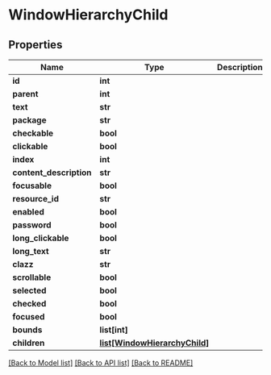 # WindowHierarchyChild

## Properties
Name | Type | Description | Notes
------------ | ------------- | ------------- | -------------
**id** | **int** |  | [optional] 
**parent** | **int** |  | [optional] 
**text** | **str** |  | [optional] 
**package** | **str** |  | [optional] 
**checkable** | **bool** |  | [optional] 
**clickable** | **bool** |  | [optional] 
**index** | **int** |  | [optional] 
**content_description** | **str** |  | [optional] 
**focusable** | **bool** |  | [optional] 
**resource_id** | **str** |  | [optional] 
**enabled** | **bool** |  | [optional] 
**password** | **bool** |  | [optional] 
**long_clickable** | **bool** |  | [optional] 
**long_text** | **str** |  | [optional] 
**clazz** | **str** |  | [optional] 
**scrollable** | **bool** |  | [optional] 
**selected** | **bool** |  | [optional] 
**checked** | **bool** |  | [optional] 
**focused** | **bool** |  | [optional] 
**bounds** | **list[int]** |  | [optional] 
**children** | [**list[WindowHierarchyChild]**](WindowHierarchyChild.md) |  | [optional] 

[[Back to Model list]](../README.md#documentation-for-models) [[Back to API list]](../README.md#documentation-for-api-endpoints) [[Back to README]](../README.md)

